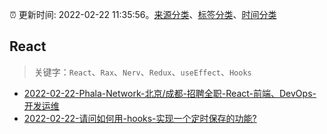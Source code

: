:alarm_clock: 更新时间: 2022-02-22 11:35:56。[来源分类](../README.md)、[标签分类](../TAGS.md)、[时间分类](../TIMELINE.md)

## React


> 关键字：`React`、`Rax`、`Nerv`、`Redux`、`useEffect`、`Hooks`



- [2022-02-22-Phala-Network-北京/成都-招聘全职-React-前端、DevOps-开发运维](https://www.v2ex.com/t/835739) 
- [2022-02-22-请问如何用-hooks-实现一个定时保存的功能?](https://www.v2ex.com/t/835710) 